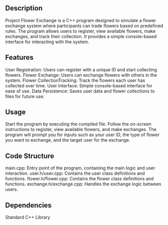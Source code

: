 Description
-
Project Flower Exchange is a C++ program designed to simulate a flower exchange system where participants can trade flowers based on predefined rules. The program allows users to register, view available flowers, make exchanges, and track their collection. It provides a simple console-based interface for interacting with the system.

Features
-
User Registration: Users can register with a unique ID and start collecting flowers.
Flower Exchange: Users can exchange flowers with others in the system.
Flower CollectionTracking: Track the flowers each user has collected over time.
User Interface: Simple console-based interface for ease of use.
Data Persistence: Saves user data and flower collections to files for future use.

Usage
-
Start the program by executing the compiled file.
Follow the on-screen instructions to register, view available flowers, and make exchanges.
The program will prompt you for inputs such as your user ID, the type of flower you want to exchange, and the target user for the exchange.

Code Structure
-
main.cpp: Entry point of the program, containing the main logic and user interaction.
user.h/user.cpp: Contains the user class definitions and functions.
flower.h/flower.cpp: Contains the flower class definitions and functions.
exchange.h/exchange.cpp: Handles the exchange logic between users.

Dependencies
-
Standard C++ Library
